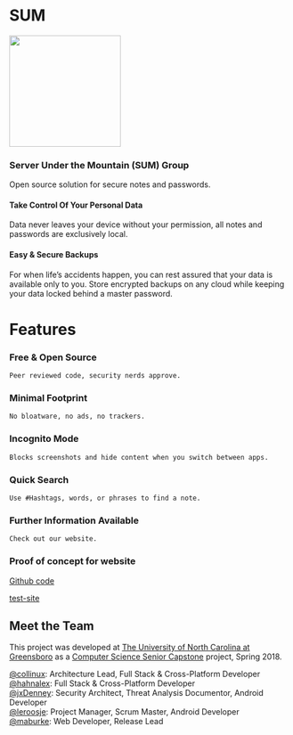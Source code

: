 # SUM
<img src="https://github.com/Collinux/sum-calendaring/blob/master/images/incognoto.png?raw=true" width="200">

### Server Under the Mountain (SUM) Group
Open source solution for secure notes and passwords.

#### Take Control Of Your Personal Data
Data never leaves your device without your permission, all notes and passwords are exclusively local. 

#### Easy & Secure Backups 
For when life’s accidents happen, you can rest assured that your data is available only to you. 
Store encrypted backups on any cloud while keeping your data locked behind a master password.

# Features
### Free & Open Source
    Peer reviewed code, security nerds approve. 
### Minimal Footprint
    No bloatware, no ads, no trackers.
### Incognito Mode
    Blocks screenshots and hide content when you switch between apps.
### Quick Search
    Use #Hashtags, words, or phrases to find a note.
### Further Information Available
    Check out our website.
### Proof of concept for website
[Github code](https://github.com/Maburke/test-website)

[test-site](https://maburke.github.io/test-website/)


## Meet the Team
This project was developed at [The University of North Carolina at Greensboro](https://www.uncg.edu/) as a [Computer Science Senior Capstone](https://www.uncg.edu/cmp/) project, Spring 2018.

<a href="https://github.com/collinux">@collinux</a>: Architecture Lead, Full Stack & Cross-Platform Developer </br>
<a href="https://github.com/hahnalex">@hahnalex</a>: Full Stack & Cross-Platform Developer </br>
<a href="https://github.com/jxDenney">@jxDenney</a>: Security Architect, Threat Analysis Documentor, Android Developer </br>
<a href="https://github.com/leroosje">@leroosje</a>: Project Manager, Scrum Master, Android Developer </br>
<a href="https://github.com/maburke">@maburke</a>: Web Developer, Release Lead </br>
